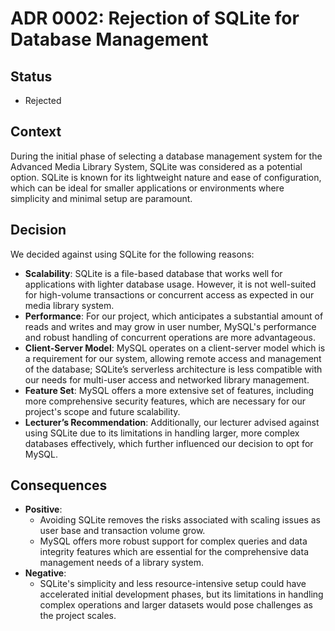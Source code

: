 # ADR 0002: Rejection of SQLite for Database Management

## Status
- Rejected

## Context
During the initial phase of selecting a database management system for the Advanced Media Library System, SQLite was considered as a potential option. SQLite is known for its lightweight nature and ease of configuration, which can be ideal for smaller applications or environments where simplicity and minimal setup are paramount.

## Decision
We decided against using SQLite for the following reasons:

- **Scalability**: SQLite is a file-based database that works well for applications with lighter database usage. However, it is not well-suited for high-volume transactions or concurrent access as expected in our media library system.
- **Performance**: For our project, which anticipates a substantial amount of reads and writes and may grow in user number, MySQL's performance and robust handling of concurrent operations are more advantageous.
- **Client-Server Model**: MySQL operates on a client-server model which is a requirement for our system, allowing remote access and management of the database; SQLite’s serverless architecture is less compatible with our needs for multi-user access and networked library management.
- **Feature Set**: MySQL offers a more extensive set of features, including more comprehensive security features, which are necessary for our project's scope and future scalability.
- **Lecturer’s Recommendation**: Additionally, our lecturer advised against using SQLite due to its limitations in handling larger, more complex databases effectively, which further influenced our decision to opt for MySQL.

## Consequences
- **Positive**:
  - Avoiding SQLite removes the risks associated with scaling issues as user base and transaction volume grow.
  - MySQL offers more robust support for complex queries and data integrity features which are essential for the comprehensive data management needs of a library system.
- **Negative**:
  - SQLite's simplicity and less resource-intensive setup could have accelerated initial development phases, but its limitations in handling complex operations and larger datasets would pose challenges as the project scales.

